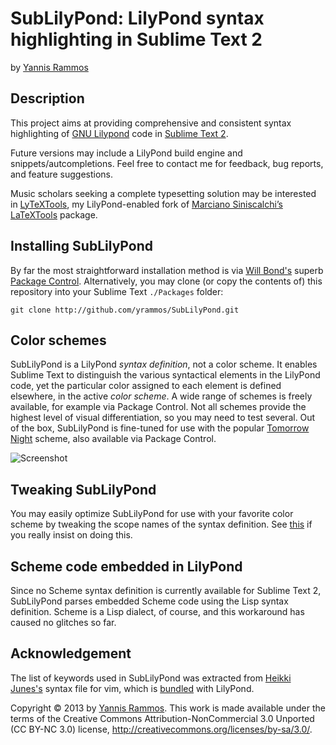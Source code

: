 # SubLilyPond: LilyPond syntax highlighting in Sublime Text 2
by [Yannis Rammos](www.twitter.com/yannisrammos)

## Description

This project aims at providing comprehensive and consistent syntax highlighting of [GNU Lilypond](http://lilypond.org) code in [Sublime Text 2](http://www.sublimetext.com).

Future versions may include a LilyPond build engine and snippets/autcompletions. Feel free to contact me for feedback, bug reports, and feature suggestions.

Music scholars seeking a complete typesetting solution may be interested in [LyTeXTools](www.github.com/yrammos/lytextools), my LilyPond-enabled fork of [Marciano Siniscalchi’s](http://tekonomist.wordpress.com/) [LaTeXTools](http://github.com/SublimeText/LaTeXTools) package.

## Installing SubLilyPond

By far the most straightforward installation method is via [Will Bond's](http://wbond.net/) superb [Package Control](http://wbond.net/sublime_packages/package_control/package_developers). Alternatively, you may clone (or copy the contents of) this repository into your Sublime Text `./Packages` folder:

    git clone http://github.com/yrammos/SubLilyPond.git

## Color schemes

SubLilyPond is a LilyPond _syntax definition_, not a color scheme. It enables Sublime Text to distinguish the various syntactical elements in the LilyPond code, yet the particular color assigned to each element is defined elsewhere, in the active _color scheme_. A wide range of schemes is freely available, for example via Package Control. Not all schemes provide the highest level of visual differentiation, so you may need to test several. Out of the box, SubLilyPond is fine-tuned for use with the popular [Tomorrow Night](https://github.com/chriskempson/tomorrow-theme/tree/master/textmate) scheme, also available via Package Control.

![Screenshot](https://raw.github.com/yrammos/SubLilyPond/master/SubLilyPond.png)

## Tweaking SubLilyPond

You may easily optimize SubLilyPond for use with your favorite color scheme by tweaking the scope names of the syntax definition. See [this](http://manual.macromates.com/en/language_grammars) if you really insist on doing this.

## Scheme code embedded in LilyPond

Since no Scheme syntax definition is currently available for Sublime Text 2, SubLilyPond parses embedded Scheme code using the Lisp syntax definition. Scheme is a Lisp dialect, of course, and this workaround has caused no glitches so far.

## Acknowledgement

The list of keywords used in SubLilyPond was extracted from [Heikki Junes's](mailto:hjunes@cc.hut.fi) syntax file for vim, which is [bundled](http://lilypond.org/doc/v2.12/Documentation/user/lilypond-program/Vim-mode) with LilyPond.

Copyright © 2013 by [Yannis Rammos](twitter.com/yannisrammos). This work is made available under the terms of the Creative Commons Attribution-NonCommercial 3.0 Unported (CC BY-NC 3.0) license, <http://creativecommons.org/licenses/by-sa/3.0/>.
